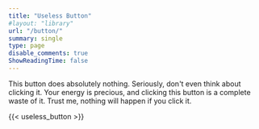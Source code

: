 ```yaml
---
title: "Useless Button"
#layout: "library"
url: "/button/"
summary: single
type: page
disable_comments: true
ShowReadingTime: false
---
```


This button does absolutely nothing. Seriously, don't even think about clicking it. Your energy is precious, and clicking this button is a complete waste of it. 
Trust me, nothing will happen if you click it.

 {{< useless_button >}}